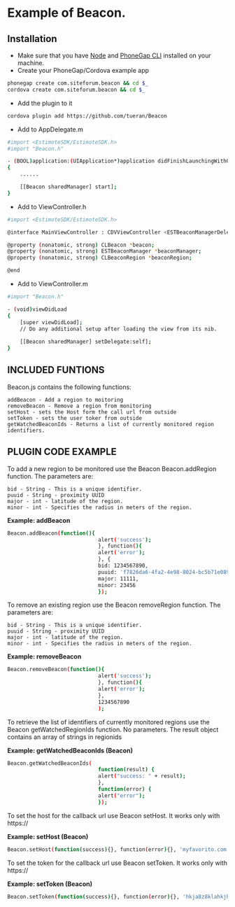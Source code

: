 # Example of Beacon.


## Installation

- Make sure that you have [Node](http://nodejs.org/) and [PhoneGap CLI](https://github.com/mwbrooks/phonegap-cli) installed on your machine.
- Create your PhoneGap/Cordova example app

```bash
phonegap create com.siteforum.beacon && cd $_
cordova create com.siteforum.beacon && cd $_
```

- Add the plugin to it

```bash
cordova plugin add https://github.com/tueran/Beacon
```

- Add to AppDelegate.m
```bash
#import <EstimoteSDK/EstimoteSDK.h>
#import "Beacon.h"

- (BOOL)application:(UIApplication*)application didFinishLaunchingWithOptions:(NSDictionary*)launchOptions
{
    ......

    [[Beacon sharedManager] start];
}

```

- Add to ViewController.h
```bash
#import <EstimoteSDK/EstimoteSDK.h>

@interface MainViewController : CDVViewController <ESTBeaconManagerDelegate, CLLocationManagerDelegate>

@property (nonatomic, strong) CLBeacon *beacon;
@property (nonatomic, strong) ESTBeaconManager *beaconManager;
@property (nonatomic, strong) CLBeaconRegion *beaconRegion;

@end
```

- Add to ViewController.m
```bash
#import "Beacon.h"

- (void)viewDidLoad
{
    [super viewDidLoad];
    // Do any additional setup after loading the view from its nib.
    
    [[Beacon sharedManager] setDelegate:self];   
}
```

## INCLUDED FUNTIONS

Beacon.js contains the following functions:

    addBeacon - Add a region to moitoring
    removeBeacon - Remove a region from monitoring
    setHost - sets the Host form the call url from outside
    setToken - sets the user toker from outside
    getWatchedBeaconIds - Returns a list of currently monitored region identifiers.
    


## PLUGIN CODE EXAMPLE

To add a new region to be monitored use the Beacon Beacon.addRegion function. The parameters are:

    bid - String - This is a unique identifier.
    puuid - String - proximity UUID
    major - int - latitude of the region.
    minor - int - Specifies the radius in meters of the region.
    

<strong>Example: addBeacon</strong>
```bash
Beacon.addBeacon(function(){
                             alert('success');
                             }, function(){
                             alert('error');
                             }, {
                             bid: 1234567890,
                             puuid: 'f7826da6-4fa2-4e98-8024-bc5b71e0893e',
                             major: 11111,
                             minor: 23456
                             });

```

To remove an existing region use the Beacon removeRegion function. The parameters are: 

    bid - String - This is a unique identifier.
    puuid - String - proximity UUID
    major - int - latitude of the region.
    minor - int - Specifies the radius in meters of the region.

<strong>Example: removeBeacon</strong>
```bash
Beacon.removeBeacon(function(){
                             alert('success');
                             }, function(){
                             alert('error');
                             }, 
                             1234567890
                             );
```


To retrieve the list of identifiers of currently monitored regions use the Beacon getWatchedRegionIds function. No parameters.
The result object contains an array of strings in regionids

<strong>Example: getWatchedBeaconIds (Beacon)</strong>
```bash
Beacon.getWatchedBeaconIds(
                             function(result) {
                             alert("success: " + result);
                             },
                             function(error) {
                             alert("error");
                             });

```

To set the host for the callback url use Beacon setHost. It works only with https://

<strong>Example: setHost (Beacon)</strong>
```bash
Beacon.setHost(function(success){}, function(error){}, 'myfavorito.com');

```


To set the token for the callback url use Beacon setToken. It works only with https://

<strong>Example: setToken (Beacon)</strong>
```bash
Beacon.setToken(function(success){}, function(error){}, 'hkja8z8klahkjh899842kljah');

```


